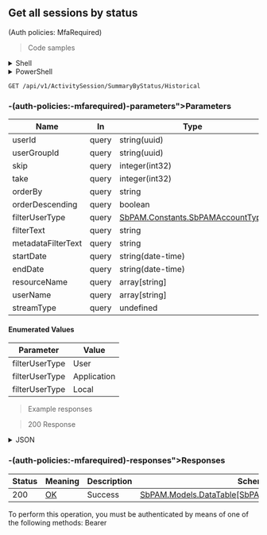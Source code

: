 
## Get all sessions by status
<param name="userId"></param><param name="skip"></param><param name="take"></param><param name="orderBy"></param><param name="orderDescending"></param><param name="filterUserType"></param><param name="filterText"></param><param name="metadataFilterText"></param><param name="startDate"></param><param name="endDate"></param><param name="streamType"></param> (Auth policies: MfaRequired)

<a id="opIdGetHistoricalSessionSummaryAsync"></a>

> Code samples

<details><summary>Shell</summary>


```shell
# You can also use wget
curl -X GET /api/v1/ActivitySession/SummaryByStatus/Historical \
  -H 'Accept: application/json' \
  -H 'Authorization: Bearer TOKEN'

```


</details>

<details><summary>PowerShell</summary>


```powershell
# PowerShell example

$NPSUrl = "https://localhost:6500"

$Login = @{
    Login = "User"
    Password = "Password"
}
# Cookie container for multi-factor authentication
$WebSession = New-Object Microsoft.PowerShell.Commands.WebRequestSession
$Token = Invoke-RestMethod -Url "$($NPSUrl)/signinBody" -Method POST -Body (ConvertTo-Json $Login) -WebSession $WebSession -ContentType "application/json"
$Token = Invoke-RestMethod -Url "$($NPSUrl)/signin2fa" -Method Post -Body $MfaCode -Headers @{Authorization = "Bearer $Token"} -WebSession $WebSession -ContentType "application/json"

$Headers = @{
    Authorization = "Bearer $Token"
}
Invoke-RestMethod -Method GET -Url "$($NPSUrl)/api/v1/ActivitySession/SummaryByStatus/Historical -Headers $Headers -ContentType "application/json"
```


</details>

`GET /api/v1/ActivitySession/SummaryByStatus/Historical`

<h3 id="get-all-sessions-by-status
<param-name="userid"></param><param-name="skip"></param><param-name="take"></param><param-name="orderby"></param><param-name="orderdescending"></param><param-name="filterusertype"></param><param-name="filtertext"></param><param-name="metadatafiltertext"></param><param-name="startdate"></param><param-name="enddate"></param><param-name="streamtype"></param>-(auth-policies:-mfarequired)-parameters">Parameters</h3>

|Name|In|Type|Required|Description|
|---|---|---|---|---|
|userId|query|string(uuid)|false|none|
|userGroupId|query|string(uuid)|false|none|
|skip|query|integer(int32)|false|none|
|take|query|integer(int32)|false|none|
|orderBy|query|string|false|none|
|orderDescending|query|boolean|false|none|
|filterUserType|query|[SbPAM.Constants.SbPAMAccountType](../Models/sbpam.constants.sbpamaccounttype.md)|false|none|
|filterText|query|string|false|none|
|metadataFilterText|query|string|false|none|
|startDate|query|string(date-time)|false|none|
|endDate|query|string(date-time)|false|none|
|resourceName|query|array[string]|false|none|
|userName|query|array[string]|false|none|
|streamType|query|undefined|false|none|

#### Enumerated Values

|Parameter|Value|
|---|---|
|filterUserType|User|
|filterUserType|Application|
|filterUserType|Local|

> Example responses

> 200 Response

<details><summary>JSON</summary>


```json
{
  "data": [
    {
      "id": "497f6eca-6276-4993-bfeb-53cbbbba6f08",
      "hostId": "70e3fb2d-1cb6-4dbc-ab8d-fa7209aca5dd",
      "hostDisplayName": "string",
      "domainId": "8a0b02c3-fdd8-452e-bc6e-ef07a335ec7e",
      "domainName": "string",
      "userId": "2c4a230c-5085-4924-a3e1-25fb4fc5965b",
      "userDisplayName": "string",
      "targetUserId": "73727401-c2dc-4b4b-ad9b-350075d6b049",
      "targetUserDisplayName": "string",
      "canViewPassword": true,
      "canAutofillPassword": true,
      "viewPasswordInSeconds": 0,
      "recordAudio": true,
      "createdBy": "25a02396-1048-48f9-bf93-102d2fb7895e",
      "managedAccountId": "98c25b84-2c06-4fcd-94c7-306443f45a3d",
      "managedResourceId": "43aaf5a7-e929-49e6-870e-49d47d9cdc2f",
      "managedResourceName": "string",
      "managedResourceOs": "string",
      "managedResourceDisplayName": "string",
      "createdByDisplayName": "string",
      "startDateTimeUtc": "2019-08-24T14:15:22Z",
      "actualStartDateTimeUtc": "2019-08-24T14:15:22Z",
      "endDateTimeUtc": "2019-08-24T14:15:22Z",
      "actualEndDateTimeUtc": "2019-08-24T14:15:22Z",
      "durationInSeconds": 0,
      "createdDateTimeUtc": "2019-08-24T14:15:22Z",
      "expirationDateTimeUtc": "2019-08-24T14:15:22Z",
      "sessionStatus": null,
      "sessionStatusDescription": "string",
      "status": "Unknown",
      "statusMessage": "string",
      "loginDateTimeUtc": "2019-08-24T14:15:22Z",
      "loginSessionState": "Inactive",
      "activityName": "string",
      "activityId": "bdfd0655-55e6-45e6-8bbc-6ed31d3820b5",
      "activityType": "Interactive",
      "connectionUri": "string",
      "platformId": "32a6e381-64f4-4911-86b6-3bf681b64d23",
      "platformName": "string",
      "userType": "User",
      "proxySessions": [
        {
          "id": "497f6eca-6276-4993-bfeb-53cbbbba6f08",
          "activitySessionId": "c1c86d56-eacf-4833-87a3-de4e9ac6a574",
          "record": true,
          "type": "string",
          "active": true,
          "startDateTimeUtc": "2019-08-24T14:15:22Z",
          "endDateTimeUtc": "2019-08-24T14:15:22Z",
          "key": "string",
          "locked": true,
          "lockedMessage": "string",
          "nodeId": "959356e3-6168-4a92-b4a5-b9d462be6177",
          "createdDateTimeUtc": "2019-08-24T14:15:22Z",
          "modifiedDateTimeUtc": "2019-08-24T14:15:22Z",
          "sessionMetadata": {
            "id": "string",
            "nid": "string",
            "size": 0,
            "startTimestamp": "2019-08-24T14:15:22Z",
            "endTimestamp": "2019-08-24T14:15:22Z",
            "recordingStartTimestamp": "2019-08-24T14:15:22Z",
            "recordingEndTimestamp": "2019-08-24T14:15:22Z",
            "records": [
              {
                "type": null,
                "timestamp": 0,
                "entries": [
                  "string"
                ]
              }
            ]
          }
        }
      ],
      "accessPolicyId": "b968355d-4dbb-453c-8c65-8fcb2d303aa7",
      "accessPolicyName": "string",
      "note": "string",
      "ticket": "string",
      "managedResourceType": "Host",
      "targetId": "cbca1126-180e-4334-9df8-cf82289d378b",
      "targetName": "string",
      "loginAccountName": "string",
      "loginDisplayName": "string",
      "websiteId": "eee0b185-ac19-4fd6-bb45-58b59a8988e9",
      "azureAdTenantId": "108c7400-79f1-4372-be73-ac37f4e8912c",
      "vaultId": "867f3a98-ec66-42f4-abbc-5980239e4a28",
      "managedDatabaseId": "135fd3c6-7070-402f-a1b7-bd9f2ff14b9f",
      "locked": true,
      "allowSessionExtension": true,
      "sessionExtensionCount": 0,
      "sessionExtensionMinutes": 0,
      "expirationTimeoutThreshold": 0
    }
  ],
  "recordsTotal": 0
}
```


</details>

<h3 id="get-all-sessions-by-status
<param-name="userid"></param><param-name="skip"></param><param-name="take"></param><param-name="orderby"></param><param-name="orderdescending"></param><param-name="filterusertype"></param><param-name="filtertext"></param><param-name="metadatafiltertext"></param><param-name="startdate"></param><param-name="enddate"></param><param-name="streamtype"></param>-(auth-policies:-mfarequired)-responses">Responses</h3>

|Status|Meaning|Description|Schema|
|---|---|---|---|
|200|[OK](https://tools.ietf.org/html/rfc7231#section-6.3.1)|Success|[SbPAM.Models.DataTable[SbPAM.Models.SessionSummary]](../Models/sbpam.models.datatable_sbpam.models.sessionsummary.md)|

<aside class="warning">
To perform this operation, you must be authenticated by means of one of the following methods:
Bearer
</aside>


